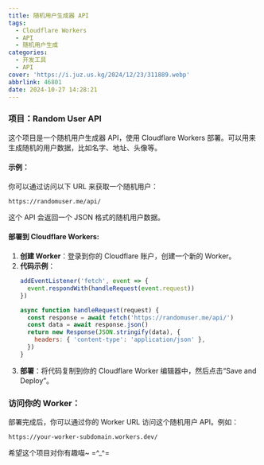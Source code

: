 ```yaml
---
title: 随机用户生成器 API
tags:
  - Cloudflare Workers
  - API
  - 随机用户生成
categories:
  - 开发工具
  - API
cover: 'https://i.juz.us.kg/2024/12/23/311889.webp'
abbrlink: 46801
date: 2024-10-27 14:28:21
---
```


### 项目：Random User API
这个项目是一个随机用户生成器 API，使用 Cloudflare Workers 部署。可以用来生成随机的用户数据，比如名字、地址、头像等。

#### 示例：
你可以通过访问以下 URL 来获取一个随机用户：
```
https://randomuser.me/api/
```
这个 API 会返回一个 JSON 格式的随机用户数据。

#### 部署到 Cloudflare Workers:
1. **创建 Worker**：登录到你的 Cloudflare 账户，创建一个新的 Worker。
2. **代码示例**：
   ```javascript
   addEventListener('fetch', event => {
     event.respondWith(handleRequest(event.request))
   })

   async function handleRequest(request) {
     const response = await fetch('https://randomuser.me/api/')
     const data = await response.json()
     return new Response(JSON.stringify(data), {
       headers: { 'content-type': 'application/json' },
     })
   }
   ```
3. **部署**：将代码复制到你的 Cloudflare Worker 编辑器中，然后点击“Save and Deploy”。

### 访问你的 Worker：
部署完成后，你可以通过你的 Worker URL 访问这个随机用户 API。例如：
```
https://your-worker-subdomain.workers.dev/
```

希望这个项目对你有趣喵~ =^_^=
